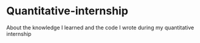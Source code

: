 # Quantitative-internship
About the knowledge I learned and the code I wrote during my quantitative internship
